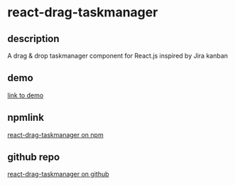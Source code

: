 # react-drag-taskmanager

## description

A drag & drop taskmanager component for React.js inspired by Jira kanban

## demo

[link to demo](https://michaelzhou1987.github.io/react-drag-taskmanager/)

## npmlink

[react-drag-taskmanager on npm](https://www.npmjs.com/package/react-drag-taskmanager)

## github repo

[react-drag-taskmanager on github](https://github.com/michaelzhou1987/react-drag-taskmanager)

